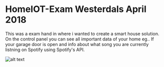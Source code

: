 # HomeIOT-Exam Westerdals April 2018

This was a exam hand in where i wanted to create a smart house solution. On the control panel you can see all important data of your home eg.. If your garage door is open and info about what song you are currently listning on Spotify using Spotify's API.

![alt text](https://image.ibb.co/d4c7PH/30422095_10213644948695372_1826156766_n.jpg)
